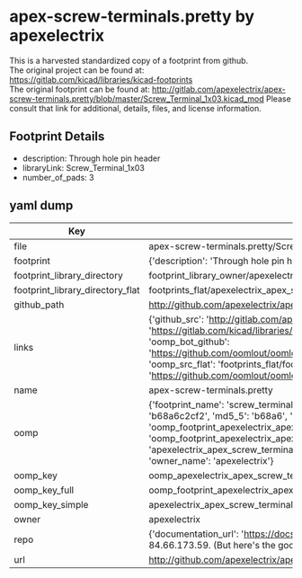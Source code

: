 # apex-screw-terminals.pretty by apexelectrix  
This is a harvested standardized copy of a footprint from github.  
The original project can be found at:  
https://gitlab.com/kicad/libraries/kicad-footprints  
The original footprint can be found at:
http://gitlab.com/apexelectrix/apex-screw-terminals.pretty/blob/master/Screw_Terminal_1x03.kicad_mod
Please consult that link for additional, details, files, and license information.  
## Footprint Details
* description: Through hole pin header  
* libraryLink: Screw_Terminal_1x03  
* number_of_pads: 3  
## yaml dump  
| Key | Value |  
| --- | --- |  
| file | apex-screw-terminals.pretty/Screw_Terminal_1x03.kicad_mod |  
| footprint | {'description': 'Through hole pin header', 'libraryLink': 'Screw_Terminal_1x03', 'number_of_pads': 3} |  
| footprint_library_directory | footprint_library_owner/apexelectrix_apex-screw-terminals.pretty |  
| footprint_library_directory_flat | footprints_flat/apexelectrix_apex_screw_terminals_screw_terminal_1x03/working |  
| github_path | http://github.com/apexelectrix/apex-screw-terminals.pretty/blob/master/Screw_Terminal_1x03.kicad_mod |  
| links | {'github_src': 'http://gitlab.com/apexelectrix/apex-screw-terminals.pretty/blob/master/Screw_Terminal_1x03.kicad_mod', 'github_src_repo': 'https://gitlab.com/kicad/libraries/kicad-footprints', 'oomp_bot': 'footprints/apexelectrix_apex_screw_terminals_screw_terminal_1x03/working', 'oomp_bot_github': 'https://github.com/oomlout/oomlout_oomp_footprint_bot/tree/main/footprints/apexelectrix_apex_screw_terminals_screw_terminal_1x03/working', 'oomp_src_flat': 'footprints_flat/footprints_flat/apexelectrix_apex_screw_terminals_screw_terminal_1x03/working', 'oomp_src_flat_github': 'https://github.com/oomlout/oomlout_oomp_footprint_src/tree/main/footprints_flat/apexelectrix_apex_screw_terminals_screw_terminal_1x03/working'} |  
| name | apex-screw-terminals.pretty |  
| oomp | {'footprint_name': 'screw_terminal_1x03', 'library_name': 'apex_screw_terminals', 'md5': 'b68a6c2cf23e901163059b19bb133ed1', 'md5_10': 'b68a6c2cf2', 'md5_5': 'b68a6', 'md5_6': 'b68a6c', 'oomp_key': 'oomp_apexelectrix_apex_screw_terminals_screw_terminal_1x03', 'oomp_key_extra': 'oomp_footprint_apexelectrix_apex_screw_terminals_screw_terminal_1x03', 'oomp_key_full': 'oomp_footprint_apexelectrix_apex_screw_terminals_screw_terminal_1x03_b68a6c', 'oomp_key_simple': 'apexelectrix_apex_screw_terminals_screw_terminal_1x03', 'original_filename': 'apex-screw-terminals.pretty/Screw_Terminal_1x03.kicad_mod', 'owner_name': 'apexelectrix'} |  
| oomp_key | oomp_apexelectrix_apex_screw_terminals_screw_terminal_1x03 |  
| oomp_key_full | oomp_footprint_apexelectrix_apex_screw_terminals_screw_terminal_1x03 |  
| oomp_key_simple | apexelectrix_apex_screw_terminals_screw_terminal_1x03 |  
| owner | apexelectrix |  
| repo | {'documentation_url': 'https://docs.github.com/rest/overview/resources-in-the-rest-api#rate-limiting', 'message': "API rate limit exceeded for 84.66.173.59. (But here's the good news: Authenticated requests get a higher rate limit. Check out the documentation for more details.)"} |  
| url | http://github.com/apexelectrix/apex-screw-terminals.pretty |  

